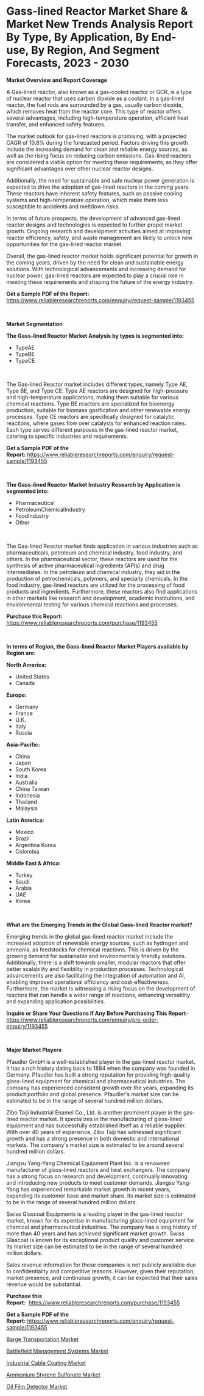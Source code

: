 <p><h1>Gass-lined Reactor Market Share & Market New Trends Analysis Report By Type, By Application, By End-use, By Region, And Segment Forecasts, 2023 - 2030</h1></p><p><strong>Market Overview and Report Coverage</strong></p>
<p><p>A Gas-lined reactor, also known as a gas-cooled reactor or GCR, is a type of nuclear reactor that uses carbon dioxide as a coolant. In a gas-lined reactor, the fuel rods are surrounded by a gas, usually carbon dioxide, which removes heat from the reactor core. This type of reactor offers several advantages, including high-temperature operation, efficient heat transfer, and enhanced safety features.</p><p>The market outlook for gas-lined reactors is promising, with a projected CAGR of 10.8% during the forecasted period. Factors driving this growth include the increasing demand for clean and reliable energy sources, as well as the rising focus on reducing carbon emissions. Gas-lined reactors are considered a viable option for meeting these requirements, as they offer significant advantages over other nuclear reactor designs.</p><p>Additionally, the need for sustainable and safe nuclear power generation is expected to drive the adoption of gas-lined reactors in the coming years. These reactors have inherent safety features, such as passive cooling systems and high-temperature operation, which make them less susceptible to accidents and meltdown risks.</p><p>In terms of future prospects, the development of advanced gas-lined reactor designs and technologies is expected to further propel market growth. Ongoing research and development activities aimed at improving reactor efficiency, safety, and waste management are likely to unlock new opportunities for the gas-lined reactor market.</p><p>Overall, the gas-lined reactor market holds significant potential for growth in the coming years, driven by the need for clean and sustainable energy solutions. With technological advancements and increasing demand for nuclear power, gas-lined reactors are expected to play a crucial role in meeting these requirements and shaping the future of the energy industry.</p></p>
<p><strong>Get a Sample PDF of the Report:</strong> <a href="https://www.reliableresearchreports.com/enquiry/request-sample/1193455">https://www.reliableresearchreports.com/enquiry/request-sample/1193455</a></p>
<p>&nbsp;</p>
<p><strong>Market Segmentation</strong></p>
<p><strong>The Gass-lined Reactor Market Analysis by types is segmented into:</strong></p>
<p><ul><li>TypeAE</li><li>TypeBE</li><li>TypeCE</li></ul></p>
<p>&nbsp;</p>
<p><p>The Gas-lined Reactor market includes different types, namely Type AE, Type BE, and Type CE. Type AE reactors are designed for high-pressure and high-temperature applications, making them suitable for various chemical reactions. Type BE reactors are specialized for bioenergy production, suitable for biomass gasification and other renewable energy processes. Type CE reactors are specifically designed for catalytic reactions, where gases flow over catalysts for enhanced reaction rates. Each type serves different purposes in the gas-lined reactor market, catering to specific industries and requirements.</p></p>
<p><strong>Get a Sample PDF of the Report:</strong>&nbsp;<a href="https://www.reliableresearchreports.com/enquiry/request-sample/1193455">https://www.reliableresearchreports.com/enquiry/request-sample/1193455</a></p>
<p>&nbsp;</p>
<p><strong>The Gass-lined Reactor Market Industry Research by Application is segmented into:</strong></p>
<p><ul><li>Pharmaceutical</li><li>PetroleumChemicalIndustry</li><li>FoodIndustry</li><li>Other</li></ul></p>
<p>&nbsp;</p>
<p><p>The Gas-lined Reactor market finds application in various industries such as pharmaceuticals, petroleum and chemical industry, food industry, and others. In the pharmaceutical sector, these reactors are used for the synthesis of active pharmaceutical ingredients (APIs) and drug intermediates. In the petroleum and chemical industry, they aid in the production of petrochemicals, polymers, and specialty chemicals. In the food industry, gas-lined reactors are utilized for the processing of food products and ingredients. Furthermore, these reactors also find applications in other markets like research and development, academic institutions, and environmental testing for various chemical reactions and processes.</p></p>
<p><strong>Purchase this Report:</strong>&nbsp; <a href="https://www.reliableresearchreports.com/purchase/1193455">https://www.reliableresearchreports.com/purchase/1193455</a></p>
<p>&nbsp;</p>
<p><strong>In terms of Region, the Gass-lined Reactor Market Players available by Region are:</strong></p>
<p>
    <p> <strong> North America: </strong>
        <ul>
            <li>United States</li>
            <li>Canada</li>
        </ul>
        </p> 
    <p> <strong> Europe: </strong>
        <ul>
            <li>Germany</li>
            <li>France</li>
            <li>U.K.</li>
            <li>Italy</li>
            <li>Russia</li>
        </ul>
        </p> 
    <p> <strong> Asia-Pacific: </strong>
        <ul>
            <li>China</li>
            <li>Japan</li>
            <li>South Korea</li>
            <li>India</li>
            <li>Australia</li>
            <li>China Taiwan</li>
            <li>Indonesia</li>
            <li>Thailand</li>
            <li>Malaysia</li>
        </ul>
        </p> 
    <p> <strong> Latin America: </strong>
        <ul>
            <li>Mexico</li>
            <li>Brazil</li>
            <li>Argentina Korea</li>
            <li>Colombia</li>
        </ul>
        </p> 
    <p> <strong> Middle East & Africa: </strong>
        <ul>
            <li>Turkey</li>
            <li>Saudi</li>
            <li>Arabia</li>
            <li>UAE</li>
            <li>Korea</li>
        </ul>
    </p>
    </p>
<p>&nbsp;</p>
<p><strong>What are the Emerging Trends in the Global Gass-lined Reactor market?</strong></p>
<p><p>Emerging trends in the global gas-lined reactor market include the increased adoption of renewable energy sources, such as hydrogen and ammonia, as feedstocks for chemical reactions. This is driven by the growing demand for sustainable and environmentally friendly solutions. Additionally, there is a shift towards smaller, modular reactors that offer better scalability and flexibility in production processes. Technological advancements are also facilitating the integration of automation and AI, enabling improved operational efficiency and cost-effectiveness. Furthermore, the market is witnessing a rising focus on the development of reactors that can handle a wider range of reactions, enhancing versatility and expanding application possibilities.</p></p>
<p><strong>Inquire or Share Your Questions If Any Before Purchasing This Report</strong>- <a href="https://www.reliableresearchreports.com/enquiry/pre-order-enquiry/1193455">https://www.reliableresearchreports.com/enquiry/pre-order-enquiry/1193455</a></p>
<p>&nbsp;</p>
<p><strong>Major Market Players</strong></p>
<p><p>Pfaudler GmbH is a well-established player in the gas-lined reactor market. It has a rich history dating back to 1884 when the company was founded in Germany. Pfaudler has built a strong reputation for providing high-quality glass-lined equipment for chemical and pharmaceutical industries. The company has experienced consistent growth over the years, expanding its product portfolio and global presence. Pfaudler's market size can be estimated to be in the range of several hundred million dollars.</p><p>Zibo Taiji Industrial Enamel Co., Ltd. is another prominent player in the gas-lined reactor market. It specializes in the manufacturing of glass-lined equipment and has successfully established itself as a reliable supplier. With over 40 years of experience, Zibo Taiji has witnessed significant growth and has a strong presence in both domestic and international markets. The company's market size is estimated to be around several hundred million dollars.</p><p>Jiangsu Yang-Yang Chemical Equipment Plant Inc. is a renowned manufacturer of glass-lined reactors and heat exchangers. The company has a strong focus on research and development, continually innovating and introducing new products to meet customer demands. Jiangsu Yang-Yang has experienced remarkable market growth in recent years, expanding its customer base and market share. Its market size is estimated to be in the range of several hundred million dollars.</p><p>Swiss Glascoat Equipments is a leading player in the gas-lined reactor market, known for its expertise in manufacturing glass-lined equipment for chemical and pharmaceutical industries. The company has a long history of more than 40 years and has achieved significant market growth. Swiss Glascoat is known for its exceptional product quality and customer service. Its market size can be estimated to be in the range of several hundred million dollars.</p><p>Sales revenue information for these companies is not publicly available due to confidentiality and competitive reasons. However, given their reputation, market presence, and continuous growth, it can be expected that their sales revenue would be substantial.</p></p>
<p><strong>Purchase this Report:</strong>&nbsp;&nbsp;<a href="https://www.reliableresearchreports.com/purchase/1193455">https://www.reliableresearchreports.com/purchase/1193455</a></p>
<p></p>
<p><strong>Get a Sample PDF of the Report:</strong>&nbsp;<a href="https://www.reliableresearchreports.com/enquiry/request-sample/1193455">https://www.reliableresearchreports.com/enquiry/request-sample/1193455</a></p>
<p><p><a href="https://medium.com/@keygreen5469/barge-transportation-market-size-cagr-trends-2024-2030-3a748e75fedf">Barge Transportation Market</a></p><p><a href="https://medium.com/@nathanl41025/battlefield-management-systems-market-size-cagr-trends-2024-2030-979eb87ba3c2">Battlefield Management Systems Market</a></p><p><a href="https://github.com/kipkeeva/Market-Research-Report-List-1/blob/main/industrial-cable-coating-market.md">Industrial Cable Coating Market</a></p><p><a href="https://github.com/provorikovar/Market-Research-Report-List-1/blob/main/ammonium-styrene-sulfonate-market.md">Ammonium Styrene Sulfonate Market</a></p><p><a href="https://www.linkedin.com/pulse/oil-film-detector-market-research-report-unlocks-analysis-xga5e/">Oil Film Detector Market</a></p></p>